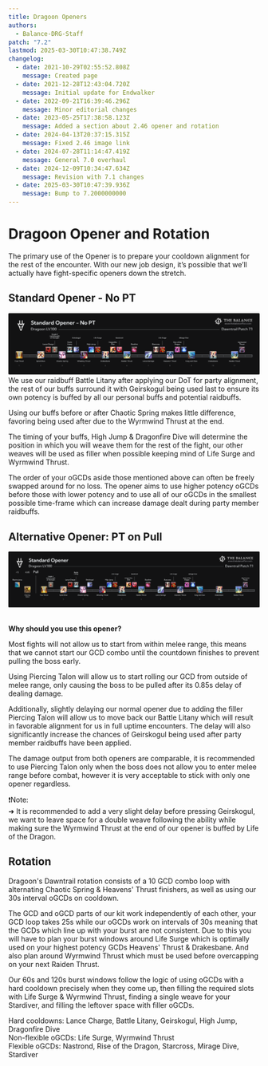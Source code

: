 ```yaml
---
title: Dragoon Openers
authors:
  - Balance-DRG-Staff
patch: "7.2"
lastmod: 2025-03-30T10:47:38.749Z
changelog:
  - date: 2021-10-29T02:55:52.808Z
    message: Created page
  - date: 2021-12-28T12:43:04.720Z
    message: Initial update for Endwalker
  - date: 2022-09-21T16:39:46.296Z
    message: Minor editorial changes
  - date: 2023-05-25T17:38:58.123Z
    message: Added a section about 2.46 opener and rotation
  - date: 2024-04-13T20:37:15.315Z
    message: Fixed 2.46 image link
  - date: 2024-07-28T11:14:47.419Z
    message: General 7.0 overhaul
  - date: 2024-12-09T10:34:47.634Z
    message: Revision with 7.1 changes
  - date: 2025-03-30T10:47:39.936Z
    message: Bump to 7.2000000000
---
```

# Dragoon Opener and Rotation

The primary use of the Opener is to prepare your cooldown alignment for the rest of the encounter. With our new job design, it’s possible that we’ll actually have fight-specific openers down the stretch.

## Standard Opener - No PT

![Standard Opener - No PT](https://github.com/RhyTamok/XIVdrg/blob/main/DRG/Graphics/Openers/Dragoon_Standard_Opener_-_No_PT.png?raw=true)
\
We use our raidbuff Battle Litany after applying our DoT for party alignment, the rest of our buffs surround it with Geirskogul being used last to ensure its own potency is buffed by all our personal buffs and potential raidbuffs.

Using our buffs before or after Chaotic Spring makes little difference, favoring being used after due to the Wyrmwind Thrust at the end.

The timing of your buffs, High Jump & Dragonfire Dive will determine the position in which you will weave them for the rest of the fight, our other weaves will be used as filler when possible keeping mind of Life Surge and Wyrmwind Thrust.

The order of your oGCDs aside those mentioned above can often be freely swapped around for no loss. The opener aims to use higher potency oGCDs before those with lower potency and to use all of our oGCDs in the smallest possible time-frame which can increase damage dealt during party member raidbuffs.

## Alternative Opener: PT on Pull
![Standard Opener](https://github.com/RhyTamok/XIVdrg/blob/main/DRG/Graphics/Openers/Dragoon_Standard_Opener.png?raw=true)

\
**__Why should you use this opener?__**

Most fights will not allow us to start from within melee range, this means that we cannot start our GCD combo until the countdown finishes to prevent pulling the boss early. 

Using Piercing Talon will allow us to start rolling our GCD from outside of melee range, only causing the boss to be pulled after its 0.85s delay of dealing damage. 

Additionally, slightly delaying our normal opener due to adding the filler Piercing Talon will allow us to move back our Battle Litany which will result in favorable alignment for us in full uptime encounters. The delay will also significantly increase the chances of Geirskogul being used after party member raidbuffs have been applied.

The damage output from both openers are comparable, it is recommended to use Piercing Talon only when the boss does not allow you to enter melee range before combat, however it is very acceptable to stick with only one opener regardless.

❗Note: \
➜ It is recommended to add a very slight delay before pressing Geirskogul, we want to leave space for a double weave following the ability while making sure the Wyrmwind Thrust at the end of our opener is buffed by Life of the Dragon.


## Rotation
Dragoon's Dawntrail rotation consists of a 10 GCD combo loop with alternating Chaotic Spring & Heavens' Thrust finishers, as well as using our 30s interval oGCDs on cooldown.

The GCD and oGCD parts of our kit work independently of each other, your GCD loop takes 25s while our oGCDs work on intervals of 30s meaning that the GCDs which line up with your burst are not consistent. Due to this you will have to plan your burst windows around Life Surge which is optimally used on your highest potency GCDs Heavens' Thrust & Drakesbane. And also plan around Wyrmwind Thrust which must be used before overcapping on your next Raiden Thrust.

Our 60s and 120s burst windows follow the logic of using oGCDs with a hard cooldown precisely when they come up, then filling the required slots with Life Surge & Wyrmwind Thrust, finding a single weave for your Stardiver, and filling the leftover space with filler oGCDs.

Hard cooldowns: Lance Charge, Battle Litany, Geirskogul, High Jump, Dragonfire Dive \
Non-flexible oGCDs: Life Surge, Wyrmwind Thrust \
Flexible oGCDs: Nastrond, Rise of the Dragon, Starcross, Mirage Dive, Stardiver
